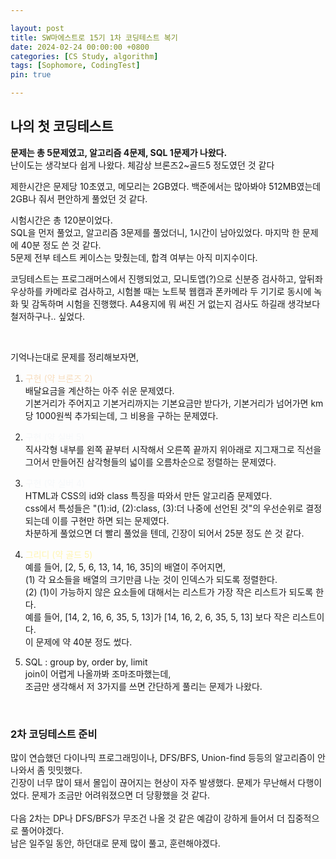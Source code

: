 ```yaml
---

layout: post
title: SW마에스트로 15기 1차 코딩테스트 복기
date: 2024-02-24 00:00:00 +0800
categories: [CS Study, algorithm]
tags: [Sophomore, CodingTest]
pin: true

---
```


## 나의 첫 코딩테스트
**문제는 총 5문제였고, 알고리즘 4문제, SQL 1문제가 나왔다.**  
난이도는 생각보다 쉽게 나왔다. 체감상 브론즈2~골드5 정도였던 것 같다

제한시간은 문제당 10초였고, 메모리는 2GB였다. 백준에서는 많아봐야 512MB였는데 2GB나 줘서 편안하게 풀었던 것 같다.

시험시간은 총 120분이었다.  
SQL을 먼저 풀었고, 알고리즘 3문제를 풀었더니, 1시간이 남아있었다. 마지막 한 문제에 40분 정도 쓴 것 같다.  
5문제 전부 테스트 케이스는 맞췄는데, 합격 여부는 아직 미지수이다.  

코딩테스트는 프로그래머스에서 진행되었고, 모니토앱(?)으로 신분증 검사하고, 앞뒤좌우상하를 카메라로 검사하고, 시험볼 때는 노트북 웹캠과 폰카메라 두 기기로 동시에 녹화 및 감독하며 시험을 진행했다. A4용지에 뭐 써진 거 없는지 검사도 하길래 생각보다 철저하구나.. 싶었다.

<br>

기억나는대로 문제를 정리해보자면,

1. <span style='color: #f7ddbe'>구현 (약 브론즈 2)</span>   
배달요금을 계산하는 아주 쉬운 문제였다.  
기본거리가 주어지고 기본거리까지는 기본요금만 받다가, 기본거리가 넘어가면 km당  1000원씩 추가되는데, 그 비용을 구하는 문제였다.  

2. <span style='color: #f6f8fa'>구현 (약 실버 5)</span>   
직사각형 내부를 왼쪽 끝부터 시작해서 오른쪽 끝까지 위아래로 지그재그로 직선을 그어서 만들어진 삼각형들의 넓이를 오름차순으로 정렬하는 문제였다.  

3. <span style='color: #f6f8fa'>구현 (약 실버 4)</span>   
HTML과 CSS의 id와 class 특징을 따와서 만든 알고리즘 문제였다.  
css에서 특성들은 "(1):id, (2):class, (3):더 나중에 선언된 것"의 우선순위로 결정되는데 이를 구현만 하면 되는 문제였다.  
차분하게 풀었으면 더 빨리 풀었을 텐데, 긴장이 되어서 25분 정도 쓴 것 같다.  

4. <span style='color: #fff5b1'>그리디 (약 골드 5)</span>  
예를 들어, [2, 5, 6, 13, 14, 16, 35]의 배열이 주어지면,  
(1) 각 요소들을 배열의 크기만큼 나눈 것이 인덱스가 되도록 정렬한다.  
(2) (1)이 가능하지 않은 요소들에 대해서는 리스트가 가장 작은 리스트가 되도록 한다.  
예를 들어, [14, 2, 16, 6, 35, 5, 13]가 [14, 16, 2, 6, 35, 5, 13] 보다 작은 리스트이다.  
이 문제에 약 40분 정도 썼다.

5. SQL : group by, order by, limit  
join이 어렵게 나올까봐 조마조마했는데,  
조금만 생각해서 저 3가지를 쓰면 간단하게 풀리는 문제가 나왔다.  
  
<br>

### 2차 코딩테스트 준비  

많이 연습했던 다이나믹 프로그래밍이나, DFS/BFS, Union-find 등등의 알고리즘이 안나와서 좀 밋밋했다.  
긴장이 너무 많이 돼서 몰입이 끊어지는 현상이 자주 발생했다. 문제가 무난해서 다행이었다. 문제가 조금만 어려워졌으면 더 당황했을 것 같다.  
<br>
다음 2차는 DP나 DFS/BFS가 무조건 나올 것 같은 예감이 강하게 들어서 더 집중적으로 풀어야겠다.  
남은 일주일 동안, 하던대로 문제 많이 풀고, 훈련해야겠다.